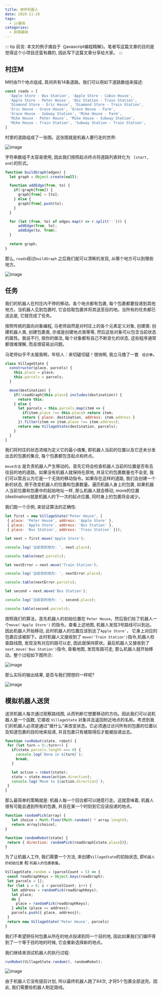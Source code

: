 ```yaml
---
title: 邮件机器人
date: 2020-11-28
tags:
  - js基础
categories:
  - 前端基础
---
```


::: tip
   前言: 本文的例子摘自于《javascript编程精解》。笔者写这篇文章的目的是觉得这个小项目还蛮有趣的, 因此写下这篇文章分享给大家。
:::


## 村庄M

  M村由11个地点组成, 其间共有14条道路。我们可以用如下道路数组来描述: 

  ```js
  const roads = [
    'Apple Store - Bus Station', 'Apple Store - Cabin House',
    'Apple Store - Peter House', 'Bus Station - Train Station',
    'Diamond Store - Eric House', 'Diamond Store - Train Station',
    'Eric House - Grace House', 'Grace House - Farm',
    'Grace House - Subway Station', 'Mike House - Farm',
    'Mike House - Peter House', 'Mike House - Subway Station',
    'Mike House - Train Station', 'Subway Station - Train Station',
  ]
  ```

  村里的道路组成了一张图。这张图就是机器人要行走的世界:

  ![image](./img/mapRoad.png)

  字符串数组不太容易使用, 因此我们按照起点终点将道路列表转化为 ``` [start, end]```的形式。

  ```js
  function buildGraph(edges) {
    let graph = Object.create(null);

    function addEdge(from, to) {
      if(!graph[from]) {
        graph[from] = [to];
      } else {
        graph[from].push(to);
      }
    }

    for (let [from, to] of edges.map(r => r.split('-'))) {
        addEdge(from, to);
        addEdge(to, from);
    }
    
    return graph;
  }
  ```

  那么, ```roads```经过``` buildGraph ``` 之后我们就可以清晰的发现, 从哪个地方可以到哪些地方。

  ![image](./img/mapTable.png)


## 任务

  我们的机器人在村庄内不停的移动。各个地点都有包裹, 每个包裹都要投递到其他地方。当机器人见到包裹时, 它会拾取包裹并将其送至目的地。当所有的任务都已送达是, 它就完成了任务。

  按照传统的面向对象编程, 马老师自然是对村庄上的各个元素定义对象, 创建类: 创建机器人类, 创建包裹类, 亦或是创建地点类等等, 然后这些对象可以包含当前状态的属性。我说不行, 按你的做法, 每个对象都有自己不断变化的状态, 这些程序通常都很难理解, 而且很容易出问题。

  马老师似乎不太服我啊，年轻人：来切磋切磋！很快啊, 我立马撸了一套 ``` 组合拳```。

  ```js
 class VillageState {
    constructor(place, parcels) {
      this.place = place;
      this.parcels = parcels;
    }

    move(destination) {
      if(!roadGraph[this.place].includes(destination)) {
        return this;
      } else {
        let parcels = this.parcels.map(item => {
          if(item.place !== this.place) return item;
          return { place: destination, address: item.address }
        }).filter(item => item.place !== item.address);
        return new VillageState(destination, parcels);
      }
    }
 }
  ```

  我们将村庄的状态浓缩为定义它的最小值集, 即机器人当前的位置以及它还未分发出去的包裹的集合, 每个包裹都包含起点和终点。

  ```move方法``` 是负责机器人产生移动的。首先它将会检查机器人当前的位置是否有去往目的地的道路。如果没有机器人就保持在原地, 并且它的包裹数量也不会变, 我们可以暂且认为它是一个无效的移动指令。如果存在这样的道路, 我们会创建一个新的状态, 用于改变机器人的位置和包裹数量。遍历机器人身上的包裹, 如果机器人当前位置和包裹中的起始地址一样, 那么机器人就会移动, move的位置(destination)就是机器人的下一次的起点位置, 同时身上的包裹将会减少。

  我们跑一个示例, 来验证算法的正确性: 

  ```js
 let first = new VillageState("Peter House", [
   { place: 'Peter House', address: 'Apple Store' }, 
   { place: 'Apple Store', address: 'Bus Station' },
   { place: 'Bus Station', address: 'Train Station' }]);

  let next = first.move('Apple Store');
  
  console.log('当前目的地为: ', next.place);

  console.table(next.parcels);

  let nextError = next.move('Train Station');
  
  console.log('当前目的地为: ', nextError.place);

  console.table(nextError.parcels);

  let second = next.move('Bus Station');
  
  console.log('当前目的地为: ', second.place);

  console.table(second.parcels);
  ```

  按照我们的算法，首先机器人的初始位置在 ``` Peter House ```。然后我们给了机器人一个``` move('Apple Store') ``` 的指令。查看上述地图, 机器人发现3号路线可以到达。
  因此机器人开始移动, 此时机器人的位置应该到达了``` Apple Store' ```， 它身上对应的包裹应该被卸下。此时机器人又接收到了 ``` move('Train Station') ```指令,机器人检查路线图, 发现没有对应的路可以走, 因此就保持原状。最后机器人又接收到了 ``` next.move('Bus Station') ```指令, 查看地图, 发现有路可走, 那么机器人就开始移动。整个过程如下图所示: 

  ![image](./img/mapProcess.png)

  那么实际的输出结果, 是否与我们预想的一样呢?

  ![image](./img/mapResult.png)


## 模拟机器人送货

   送货机器人每次通过观察路线图, 从而判断它想要移动的方向。因此我们可以说机器人是一个函数, 它接收 ``` VillageState ``` 对象并且返回附近地点的名称。考虑到我们的机器人必须是通过"做什么"来改变状态。它必须通过访问所有的包裹的位置以及知道包裹的目的地来投递, 并且包裹只有被取得后才能被投递出去。

   ```js
  function runRobot(state, robot) {
    for (let turn = 0;;turn++) {
      if(state.parcels.length === 0) {
        console.log(`Done in ${turn}`);
        break;
      }

      let action = robot(state);
      state = state.move(action.direction);
      console.log(`Move to ${action.direction}`);
    }
  }
   ```

   那么最简单的策略就是: 机器人每一个回合都可以随意行走。这就意味着, 机器人很有可能会遇到所有的包裹, 并且在某一个时刻到它应该投递的地点。
   
   ```js
  function randomPick(array) {
      let choice = Math.floor(Math.random() * array.length);
      return array[choice];
  }

  function randomRobot(state) {
    return { direction: randomPick(roadGraph[state.place])};
  }

   ```

   为了让机器人工作, 我们需要一个方法, 来创建``` VillageState ```的初始状态, 即``` 机器人的初始位置 ``` 和 ``` 机器人的包裹数量 ```。


   ```js
  VillageState.random = (parcelCount = 5) => {
    const roadGraphKeys = Object.keys(roadGraph);
    let parcels = [];
    for (let i = 0; i < parcelCount; i++) {
      let address = randomPick(roadGraphKeys);
      let place;
      do {
        place = randomPick(roadGraphKeys);
      } while (place == address);
      parcels.push({ place, address});
    }
    return new VillageState('Peter House', parcels)
  }
   ```

   我们不希望把任何包裹从所在的地点投递到同一个目的地, 因此如果我们们循环得到了一个等于目的地的时候, 它会重新选择新的地点。
   
   我们继续来测试机器人的执行过程:

  ```js
  runRobot(VillageState.random(), randomRobot);
  ```

  ![image](./img/mapResult2.png)


  由于机器人它没有提前计划, 所以最终机器人跑了84次, 才将5个包裹全部送完。因此, 我们需要给机器人制定路线。